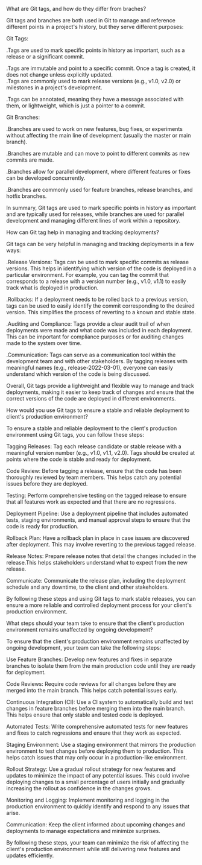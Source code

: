 What are Git tags, and how do they differ from braches?

Git tags and branches are both used in Git to manage and reference different points in a project's history, but they serve different purposes:

Git Tags:

.Tags are used to mark specific points in history as important, such as a release or a    significant commit.                                                                     

.Tags are immutable and point to a specific commit. Once a tag is created, it does not   change unless explicitly updated.                                                                                                                                                                                                                                          
.Tags are commonly used to mark release versions (e.g., v1.0, v2.0) or milestones in a    project's development.

.Tags can be annotated, meaning they have a message associated with them, or lightweight, which is just a pointer to a commit.

Git Branches:
                                                                                        
.Branches are used to work on new features, bug fixes, or experiments without affecting   the main line of development (usually the master or main branch).

.Branches are mutable and can move to point to different commits as new commits are made.

.Branches allow for parallel development, where different features or fixes can be        developed concurrently.

.Branches are commonly used for feature branches, release branches, and hotfix branches.

In summary, Git tags are used to mark specific points in history as important and are     typically used for releases, while branches are used for parallel development and        managing different lines of work within a repository.

How can Git tag help in managing and tracking deployments?

Git tags can be very helpful in managing and tracking deployments in a few ways:

.Release Versions: Tags can be used to mark specific commits as release versions.          This helps in identifying which version of the code is deployed in a particular            environment. For example, you can tag the commit that corresponds to a release with a version number (e.g., v1.0, v1.1) to easily track what is deployed in production.
                                                                                        
.Rollbacks: If a deployment needs to be rolled back to a previous version, tags can be    used to easily identify the commit corresponding to the desired version. This simplifies the process of reverting to a known and stable state.

.Auditing and Compliance: Tags provide a clear audit trail of when deployments were made and what code was included in each deployment. This can be important for compliance      purposes or for auditing changes made to the system over time.
                                                                                     
.Communication: Tags can serve as a communication tool within the development team and    with other stakeholders. By tagging releases with meaningful names (e.g., release-2022-03-01), everyone can easily understand which version of the code is being discussed.

Overall, Git tags provide a lightweight and flexible way to manage and track deployments, making it easier to keep track of changes and ensure that the correct versions of the   code are deployed in different environments.

How would you use Git tags to ensure a stable and reliable deployment to client's        production environment?

To ensure a stable and reliable deployment to the client's production environment using  Git tags, you can follow these steps:                                                    

Tagging Releases: Tag each release candidate or stable release with a meaningful version number (e.g., v1.0, v1.1, v2.0). Tags should be created at points where the code is      stable and ready for deployment.

Code Review: Before tagging a release, ensure that the code has been thoroughly reviewed by team members. This helps catch any potential issues before they are deployed.

Testing: Perform comprehensive testing on the tagged release to ensure that all features work as expected and that there are no regressions.

Deployment Pipeline: Use a deployment pipeline that includes automated tests, staging    environments, and manual approval steps to ensure that the code is ready for production.

Rollback Plan: Have a rollback plan in place in case issues are discovered after         deployment. This may involve reverting to the previous tagged release.

Release Notes: Prepare release notes that detail the changes included in the release.This helps stakeholders understand what to expect from the new release.

Communicate: Communicate the release plan, including the deployment schedule and any downtime, to the client and other stakeholders.

By following these steps and using Git tags to mark stable releases, you can ensure a     more reliable and controlled deployment process for your client's production environment.

What steps should your team take to ensure that the client's production environment      remains unaffected by ongoing development?

To ensure that the client's production environment remains unaffected by ongoing         development, your team can take the following steps:

Use Feature Branches: Develop new features and fixes in separate branches to isolate them from the main production code until they are ready for deployment.

Code Reviews: Require code reviews for all changes before they are merged into the main  branch. This helps catch potential issues early.

Continuous Integration (CI): Use a CI system to automatically build and test changes in  feature branches before merging them into the main branch. This helps ensure that only   stable and tested code is deployed.

Automated Tests: Write comprehensive automated tests for new features and fixes to catch regressions and ensure that they work as expected.

Staging Environment: Use a staging environment that mirrors the production environment to test changes before deploying them to production. This helps catch issues that may only occur in a production-like environment.

Rollout Strategy: Use a gradual rollout strategy for new features and updates to minimize the impact of any potential issues. This could involve deploying changes to a small     percentage of users initially and gradually increasing the rollout as confidence in the  changes grows.

Monitoring and Logging: Implement monitoring and logging in the production environment to quickly identify and respond to any issues that arise.

Communication: Keep the client informed about upcoming changes and deployments to manage expectations and minimize surprises.

By following these steps, your team can minimize the risk of affecting the client's      production environment while still delivering new features and updates efficiently.



















